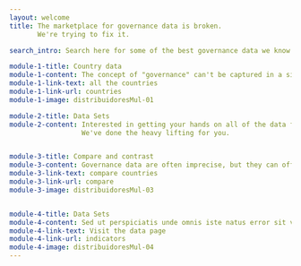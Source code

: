```yaml
---
layout: welcome
title: The marketplace for governance data is broken.
       We're trying to fix it.

search_intro: Search here for some of the best governance data we know of

module-1-title: Country data
module-1-content: The concept of "governance" can't be captured in a single number. But there are a number of high quality data sets assessing key components of a country's governance architecture. Find them here for your favorite country.
module-1-link-text: all the countries
module-1-link-url: countries
module-1-image: distribuidoresMul-01

module-2-title: Data Sets
module-2-content: Interested in getting your hands on all of the data from key governance data producers?
                  We've done the heavy lifting for you.


module-3-title: Compare and contrast
module-3-content: Governance data are often imprecise, but they can offer important insights when comparing countries to one another. Here's where to get started in viewing your favorites side by side.
module-3-link-text: compare countries
module-3-link-url: compare
module-3-image: distribuidoresMul-03


module-4-title: Data Sets
module-4-content: Sed ut perspiciatis unde omnis iste natus error sit voluptatem accusantium doloremque laudantium, totam rem aperiam, eaque ipsa quae ab illo inventore veritatis et quasi architecto beatae vitae dicta sunt explicabo.
module-4-link-text: Visit the data page
module-4-link-url: indicators
module-4-image: distribuidoresMul-04
---
```


